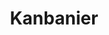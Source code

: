 ---
description: 看板，质量管理的一种工具，从前是画在或贴在黑板上的。
layout: post
results:
- primaryGenreName: Productivity
  version: '1.0.1'
  formattedPrice: 免费
  genreIds:
  - '6007'
  - '6000'
  artworkUrl60: http://is1.mzstatic.com/image/thumb/Purple122/v4/fb/b5/cf/fbb5cf98-6b79-4908-0ba6-e21067f9337d/source/60x60bb.jpg
  minimumOsVersion: '10.2'
  appletvScreenshotUrls: &a []
  sellerName: Percode Ltd
  supportedDevices:
  - iPad2Wifi-iPad2Wifi
  - iPad23G-iPad23G
  - iPhone4S-iPhone4S
  - iPadThirdGen-iPadThirdGen
  - iPadThirdGen4G-iPadThirdGen4G
  - iPhone5-iPhone5
  - iPodTouchFifthGen-iPodTouchFifthGen
  - iPadFourthGen-iPadFourthGen
  - iPadFourthGen4G-iPadFourthGen4G
  - iPadMini-iPadMini
  - iPadMini4G-iPadMini4G
  - iPhone5c-iPhone5c
  - iPhone5s-iPhone5s
  - iPadAir-iPadAir
  - iPadAirCellular-iPadAirCellular
  - iPadMiniRetina-iPadMiniRetina
  - iPadMiniRetinaCellular-iPadMiniRetinaCellular
  - iPhone6-iPhone6
  - iPhone6Plus-iPhone6Plus
  - iPadAir2-iPadAir2
  - iPadAir2Cellular-iPadAir2Cellular
  - iPadMini3-iPadMini3
  - iPadMini3Cellular-iPadMini3Cellular
  - iPodTouchSixthGen-iPodTouchSixthGen
  - iPhone6s-iPhone6s
  - iPhone6sPlus-iPhone6sPlus
  - iPadMini4-iPadMini4
  - iPadMini4Cellular-iPadMini4Cellular
  - iPadPro-iPadPro
  - iPadProCellular-iPadProCellular
  - iPadPro97-iPadPro97
  - iPadPro97Cellular-iPadPro97Cellular
  - iPhoneSE-iPhoneSE
  - iPhone7-iPhone7
  - iPhone7Plus-iPhone7Plus
  - iPad611-iPad611
  - iPad612-iPad612
  genres:
  - 效率
  - 商务
  currentVersionReleaseDate: '2017-03-01T00:38:16Z'
  trackName: Kanbanier
  isVppDeviceBasedLicensingEnabled: true
  description: 'Kanban is all about visibility: managing your work in a visual
    and pleasant way. Kanbanier lets you create effective and easy to understand
    Kanban boards. Designed for iPhone and iPad, the sleek and modern interface
    makes your Kanban boards fit right into your device. Work in iCloud or
    offline, you stay in control of your project data; there is no web component,
    online registration or hidden fees.


    In true Kanban fashion it does not take much to keep track. Add cards
    describing your work. Then drag and drop them across the columns of the
    board as the work progresses.


    • Decorate your cards with colors and tags to add more meaning and highlight
    what is and isn''t important.


    • Set work-in-progress limits to balance workload.


    • Save your boards in iCloud to sync with other devices or Kanbanier on
    Mac.


    An in-app purchase gets you even more:


    • Horizontal swimlanes (rows) in addition to only columns: separate your
    cards into different flows.


    • Hierarchical rows or columns: create sublanes to partition your progress
    with more granularity.


    • Card lists: quickly scroll through cards in an easy to read linear and
    distraction-free manner.


    • Themes: switch between different tints and shades to match the ambient
    environment.'
  price: 0
  trackId: 1206858343
  releaseDate: '2017-02-20T18:58:41Z'
  advisories: *a
  screenshotUrls:
  - http://a4.mzstatic.com/us/r30/Purple122/v4/59/5e/2c/595e2cd7-f8cc-784e-1dc7-f776b77f0069/screen696x696.jpeg
  - http://a5.mzstatic.com/us/r30/Purple111/v4/34/64/76/34647621-10f5-7643-08cf-2c38eae2c0ea/screen696x696.jpeg
  - http://a4.mzstatic.com/us/r30/Purple122/v4/cf/63/74/cf637476-4a16-cd61-d44d-e464227b049a/screen696x696.jpeg
  - http://a3.mzstatic.com/us/r30/Purple122/v4/f0/64/35/f06435e6-3afa-0902-fa43-76a1d602ebc7/screen696x696.jpeg
  - http://a2.mzstatic.com/us/r30/Purple122/v4/a9/e2/b5/a9e2b5cf-76fd-e073-9179-9ebf0af9e337/screen696x696.jpeg
  artistViewUrl: https://itunes.apple.com/cn/developer/numerance/id810059916?uo=4
  primaryGenreId: 6007
  kind: software
  fileSizeBytes: '15924224'
  sellerUrl: http://www.kanbanier.com
  trackContentRating: 4+
  releaseNotes: Minor improvements to appearance and behavior.
  trackCensoredName: Kanbanier
  contentAdvisoryRating: 4+
  isGameCenterEnabled: false
  artistName: Numerance
  languageCodesISO2A:
  - EN
  - FR
  - DE
  bundleId: com.numerance.kanbanier.ios
  features:
  - iosUniversal
  wrapperType: software
  artworkUrl512: http://is1.mzstatic.com/image/thumb/Purple122/v4/fb/b5/cf/fbb5cf98-6b79-4908-0ba6-e21067f9337d/source/512x512bb.jpg
  artworkUrl100: http://is1.mzstatic.com/image/thumb/Purple122/v4/fb/b5/cf/fbb5cf98-6b79-4908-0ba6-e21067f9337d/source/100x100bb.jpg
  trackViewUrl: https://geo.itunes.apple.com/cn/app/kanbanier/id1206858343?mt=8&uo=4
  artistId: 810059916
  currency: CNY
  ipadScreenshotUrls:
  - http://a3.mzstatic.com/us/r30/Purple111/v4/39/d1/32/39d132f1-e513-8912-4888-b8c2b873039a/sc1024x768.jpeg
  - http://a4.mzstatic.com/us/r30/Purple122/v4/62/47/0f/62470fbd-d4c6-010a-1ef1-7e8766ea0615/sc1024x768.jpeg
  - http://a2.mzstatic.com/us/r30/Purple122/v4/f0/0f/a2/f00fa238-b25a-9301-3b80-12952a8a042d/sc1024x768.jpeg
  - http://a1.mzstatic.com/us/r30/Purple122/v4/ed/df/fe/eddffe7a-6781-7f94-1bd7-4441755fed01/sc1024x768.jpeg
  - http://a1.mzstatic.com/us/r30/Purple91/v4/56/97/c7/5697c713-526a-d846-0e16-cfa81e128f98/sc1024x768.jpeg
category: 效率
tags: tag1
resultCount: 1
title: Kanbanier

---